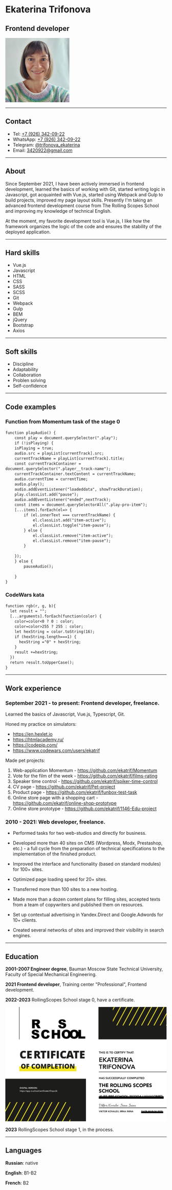 # Ekaterina Trifonova

## Frontend developer

![Ekaterina Trifonova](./images/resume_photo.jpg)

---

## Contact

- Tel: [+7 (926) 342-09-22](tel:+79263420922 "+7 (926) 342-09-22")
- WhatsApp: [+7 (926) 342-09-22](https://wa.me/+79263420922 "WhatsApp")
- Telegram: [@trifonova_ekaterina](https://t.me/trifonova_ekaterina "@trifonova_ekaterina")
- Email: [3420922@gmail.com](mailto:3420922@gmail.com "3420922@gmail.com")

---

## About

Since September 2021, I have been actively immersed in frontend development, learned the basics of working with Git, started writing logic in Javascript, got acquainted with Vue.js, started using Webpack and Gulp to build projects, improved my page layout skills. Presently I'm taking an advanced frontend development course from The Rolling Scopes School and improving my knowledge of technical English.

At the moment, my favorite development tool is Vue.js, I like how the framework organizes the logic of the code and ensures the stability of the deployed application.

---

## Hard skills

- Vue.js
- Javascript
- HTML
- CSS
- SASS
- SCSS
- Git
- Webpack
- Gulp
- BEM
- jQuery
- Bootstrap
- Axios

---

## Soft skills

- Discipline
- Adaptability
- Collaboration
- Problen solving
- Self-confidence

---

## Сode examples

### Function from Momentum task of the stage 0

```
function playAudio() {
    const play = document.querySelector(".play");
    if (!isPlaying) {
    isPlaying = true;
    audio.src = playList[currentTrack].src;
    currentTrackName = playList[currentTrack].title;
    const currentTrackContainer = document.querySelector(".player__track-name");
    currentTrackContainer.textContent = currentTrackName;
    audio.currentTime = currentTime;
    audio.play();
    audio.addEventListener("loadeddata", showTrackDuration);
    play.classList.add("pause");
    audio.addEventListener("ended",nextTrack);
    const items = document.querySelectorAll(".play-pro-item");
    [...items].forEach(el=> {
        if (el.innerText === currentTrackName) {
            el.classList.add("item-active");
            el.classList.toggle("item-pause");
        } else {
            el.classList.remove("item-active");
            el.classList.remove("item-pause");
        }

    });
    } else {
        pauseAudio();
        
    }
}
```

### CodeWars kata

```
function rgb(r, g, b){
  let result = "";
  [...arguments].forEach(function(color) {
    color=color<0 ? 0 : color;
    color=color>255 ? 255 : color;
    let hexString = color.toString(16);
    if (hexString.length===1) {
      hexString ="0" + hexString;
    }
    result +=hexString;
  }) 
  return result.toUpperCase();
}
```

---

## Work experience

### **September 2021 - to present: Frontend developer**, freelance.

Learned the basics of Javascript, Vue.js, Typescript, Git.

Honed my practice on simulators:

- https://en.hexlet.io
- https://htmlacademy.ru/
- https://codepip.com/
- https://www.codewars.com/users/ekatrif

Made pet projects:

1. Web-application Momentum - https://github.com/ekatrif/Momentum
2. Vote for the film of the week - https://github.com/ekatrif/films-rating
3. Speaker time control - https://github.com/ekatrif/spiker-time-control
4. CV page - https://github.com/ekatrif/Pet-project
5. Product page - https://github.com/ekatrif/funbox-test-task
6. Online store page with a shopping cart - https://github.com/ekatrif/online-shop-prototype
7. Online store prototype - https://github.com/ekatrif/1146-Edu-project

### **2010 - 2021: Web developer**, freelance.

- Performed tasks for two web-studios and directly for business.

- Developed more than 40 sites on CMS (Wordpress, Modx, Prestashop, etc.) - a full cycle from the preparation of technical specifications to the implementation of the finished product.

- Improved the interface and functionality (based on standard modules) for 100+ sites.

- Optimized page loading speed for 20+ sites.

- Transferred more than 100 sites to a new hosting.

- Made more than a dozen content plans for filling sites, accepted texts from a team of copywriters and published them on resources.

- Set up contextual advertising in Yandex.Direct and Google.Adwords for 10+ clients.

- Created several networks of sites and improved their visibility in search engines.

---

## Education

**2001-2007 Engineer degree**, Bauman Moscow State Technical University, Faculty of Special Mechanical Engineering.

**2021 Frontend developer**, Training center "Professional", Frontend development.

**2022-2023** RollingScopes School stage 0, have a certificate.

![Certificate of completition](./images/rs-school-stage0.jpg)

**2023** RollingScopes School stage 1, in the process.

---

## Languages

**Russian**: native

**English**: B1-B2

**French**: B2
